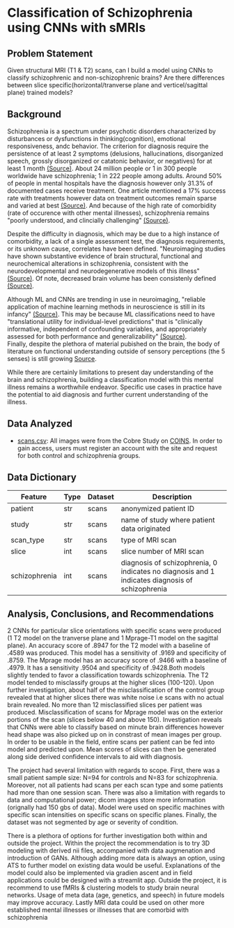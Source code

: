 # Classification of Schizophrenia using CNNs with sMRIs 

## Problem Statement
Given structural MRI (T1 & T2) scans, can I build a model using CNNs to classify schizophrenic and non-schizophrenic brains? Are there differences between slice specific(horizontal/tranverse plane and verticel/sagittal plane) trained models?

## Background
Schizophrenia is a spectrum under psychotic disorders characterized by disturbances or dysfunctions in thinking(cognition), emotional responsiveness, andc behavior. The criterion for diagnosis require the persistence of at least 2 symptoms (delusions, hallucinations, disorganized speech, grossly disorganized or catatonic behavior, or negatives) for at least 1 month [(Source)](https://pro.psycom.net/assessment-diagnosis-adherence/schizophrenia#:~:text=disparities%20in%20schizophrenia.-,Schizophrenia%20Diagnosis,and%20Other%20Psychotic%20Disorders%20Class.). About 24 million people or 1 in 300 people worldwide have schizophrenia; 1 in 222 people among adults. Around 50% of people in mental hospitals have the diagnosis however only 31.3% of documented cases receive treatment. One article mentioned a 17% success rate with treatments however data on treatment outcomes remain sparse and varied at best [(Source)](https://www.psychiatrist.com/jcp/depression/suicide/why-are-outcomes-patients-schizophrenia-poor/). And because of the high rate of comorbidity (rate of occurence with other mental illnesses), schizophrenia remains "poorly understood, and clincially challenging" [(Source)](https://focus.psychiatryonline.org/doi/10.1176/appi.focus.20200026). 

Despite the difficulty in diagnosis, which may be due to a high instance of comorbidity, a lack of a single assessment test, the diagnosis requirements, or its unknown cause, correlates have been defined. "Neuroimaging studies have shown substantive evidence of brain structural, functional and neurochemical alterations in schizophrenia, consistent with the neurodevelopmental and neurodegenerative models of this illness" [(Source)](https://www.ncbi.nlm.nih.gov/pmc/articles/PMC7724147/). Of note, decreased brain volume has been consistenly defined [(Source)](https://www.tandfonline.com/doi/full/10.1080/09540260701486647?scroll=top&needAccess=true).

Although ML and CNNs are trending in use in neuroimaging, "reliable application of machine learning methods in neuroscience is still in its infancy" [(Source)](https://www.ncbi.nlm.nih.gov/pmc/articles/PMC6499712/). This may be because ML classifications need to have "translational utility for individual-level predictions" that is "clinically informative, independent of confounding variables, and appropriately assessed for both performance and generalizability" [(Source)](https://www.sciencedirect.com/science/article/abs/pii/S2451902219303040).   
Finally, despite the plethora of material pubished on the brain, the body of literature on functional understanding outside of sensory perceptions (the 5 senses) is still growing [Source](https://www.ncbi.nlm.nih.gov/pmc/articles/PMC4975723/).

While there are certainly limitations to present day understanding of the brain and schizophrenia, building a classification model with this mental illness remains a worthwhile endeavor. Specific use cases in practice have the potential to aid diagnosis and further current understanding of the illness. 

## Data Analyzed
* [scans.csv](./data/scans.csv): All images were from the Cobre Study on [COINS](https://coins.trendscenter.org/). In order to gain access, users must register an account with the site and request for both control and schizophrenia groups. 

## Data Dictionary
|Feature|Type|Dataset|Description|
|---|---|---|---|
|patient|str|scans|anonymized patient ID|
|study|str|scans|name of study where patient data originated|
|scan_type|str|scans|type of MRI scan|
|slice|int|scans|slice number of MRI scan|
|schizophrenia|int|scans|diagnosis of schizophrenia, 0 indicates no diagnosis and 1 indicates diagnosis of schizophrenia|


## Analysis, Conclusions, and Recommendations
2 CNNs for particular slice orientations with specific scans were produced (1 T2 model on the tranverse plane and 1 Mprage-T1 model on the sagittal plane). An accuracy score of .8947 for the T2 model with a baseline of .4589 was produced. This model has a sensitivity of .9169 and specificity of .8759. The Mprage model has an accuracy score of .9466 with a baseline of .4979. It has a sensitivity .9504 and specificity of .9428.Both models slightly tended to favor a classification towards schizophrenia. The T2 model tended to misclassify groups at the higher slices (100-120). Upon further investigation, about half of the misclassification of the control group revealed that at higher slices there was white noise i.e scans with no actual brain revealed. No more than 12 misclassified slices per patient was produced. Misclassification of scans for Mprage model was on the exterior portions of the scan (slices below 40 and above 150). Investigation reveals that CNNs were able to classify based on minute brain differences however head shape was also picked up on in constrast of mean images per group. In order to be usable in the field, entire scans per patient can be fed into model and predicted upon. Mean scores of slices can then be generated along side derived confidence intervals to aid with diagnosis. 

The project had several limitation with regards to scope. First, there was a small patient sample size: N=94 for controls and N=83 for schizophrenia. Moreover, not all patients had scans per each scan type and some patients had more than one session scan. There was also a limitation with regards to data and computational power; dicom images store more information (orignally had 150 gbs of data). Model were used on specific machines with specific scan intensities on specific scans on specific planes. Finally, the dataset was not segmented by age or severity of condition.

There is a plethora of options for further investigation both within and outside the project. Within the project the recommendation is to try 3D modeling with derived nii files, accompanied with data augmenation and introduction of GANs. Although adding more data is always an option, using ATS to further model on existing data would be useful. Explanations of the model could also be implemented via gradien ascent and in field applications could be designed with a streamlit app. Outside the project, it is recommend to use fMRIs & clustering models to study brain neural networks. Usage of meta data (age, genetics, and speech) in future models may improve accuracy. Lastly MRI data could be used on other more established mental illnesses or illnesses that are comorbid with schizophrenia

